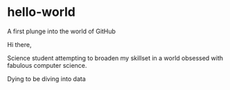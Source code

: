 # hello-world
A first plunge into the world of GitHub

Hi there,

Science student attempting to broaden my skillset in a world obsessed with fabulous computer science.

Dying to be diving into data
